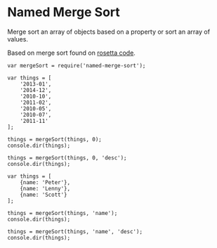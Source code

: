 # Named Merge Sort

Merge sort an array of objects based on a property or sort an array of values.

Based on merge sort found on [rosetta code](http://rosettacode.org/wiki/Sorting_algorithms/Merge_sort#JavaScript).

    var mergeSort = require('named-merge-sort');

    var things = [
        '2013-01',
        '2014-12',
        '2010-10',
        '2011-02',
        '2010-05',
        '2010-07',
        '2011-11'
    ];
        
    things = mergeSort(things, 0);
    console.dir(things);
    
    things = mergeSort(things, 0, 'desc');
    console.dir(things);
    
    var things = [
        {name: 'Peter'},
        {name: 'Lenny'},
        {name: 'Scott'}
    ];
        
    things = mergeSort(things, 'name');
    console.dir(things);
    
    things = mergeSort(things, 'name', 'desc');
    console.dir(things);
